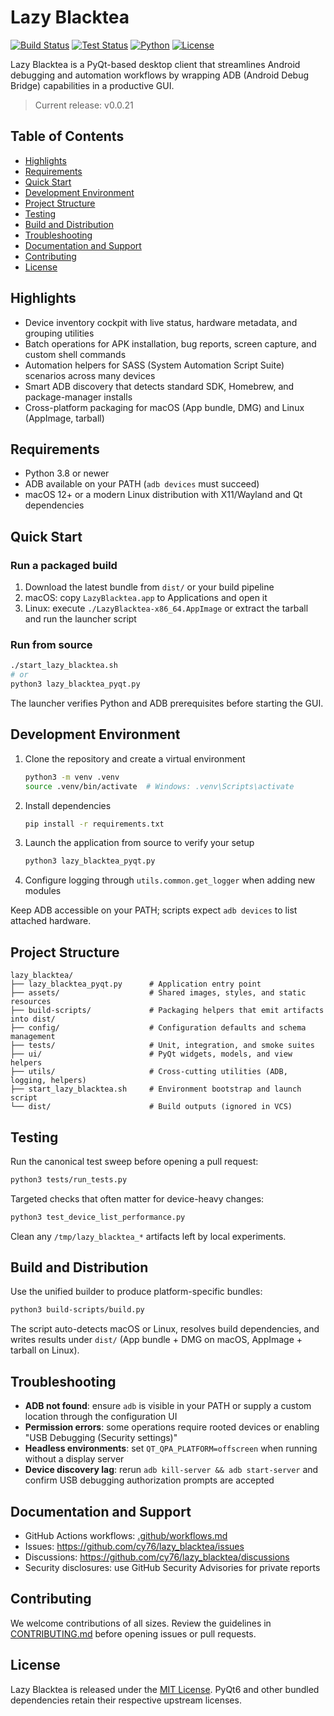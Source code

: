 # Lazy Blacktea

[![Build Status](https://github.com/cy76/lazy_blacktea/workflows/build/badge.svg)](https://github.com/cy76/lazy_blacktea/actions)
[![Test Status](https://github.com/cy76/lazy_blacktea/workflows/test/badge.svg)](https://github.com/cy76/lazy_blacktea/actions)
[![Python](https://img.shields.io/badge/python-3.8+-blue.svg)](https://www.python.org/downloads/)
[![License](https://img.shields.io/badge/license-MIT-blue.svg)](LICENSE)

Lazy Blacktea is a PyQt-based desktop client that streamlines Android debugging and automation workflows by wrapping ADB (Android Debug Bridge) capabilities in a productive GUI.

> Current release: v0.0.21

## Table of Contents
- [Highlights](#highlights)
- [Requirements](#requirements)
- [Quick Start](#quick-start)
- [Development Environment](#development-environment)
- [Project Structure](#project-structure)
- [Testing](#testing)
- [Build and Distribution](#build-and-distribution)
- [Troubleshooting](#troubleshooting)
- [Documentation and Support](#documentation-and-support)
- [Contributing](#contributing)
- [License](#license)

## Highlights
- Device inventory cockpit with live status, hardware metadata, and grouping utilities
- Batch operations for APK installation, bug reports, screen capture, and custom shell commands
- Automation helpers for SASS (System Automation Script Suite) scenarios across many devices
- Smart ADB discovery that detects standard SDK, Homebrew, and package-manager installs
- Cross-platform packaging for macOS (App bundle, DMG) and Linux (AppImage, tarball)

## Requirements
- Python 3.8 or newer
- ADB available on your PATH (`adb devices` must succeed)
- macOS 12+ or a modern Linux distribution with X11/Wayland and Qt dependencies

## Quick Start
### Run a packaged build
1. Download the latest bundle from `dist/` or your build pipeline
2. macOS: copy `LazyBlacktea.app` to Applications and open it
3. Linux: execute `./LazyBlacktea-x86_64.AppImage` or extract the tarball and run the launcher script

### Run from source
```bash
./start_lazy_blacktea.sh
# or
python3 lazy_blacktea_pyqt.py
```
The launcher verifies Python and ADB prerequisites before starting the GUI.

## Development Environment
1. Clone the repository and create a virtual environment
   ```bash
   python3 -m venv .venv
   source .venv/bin/activate  # Windows: .venv\Scripts\activate
   ```
2. Install dependencies
   ```bash
   pip install -r requirements.txt
   ```
3. Launch the application from source to verify your setup
   ```bash
   python3 lazy_blacktea_pyqt.py
   ```
4. Configure logging through `utils.common.get_logger` when adding new modules

Keep ADB accessible on your PATH; scripts expect `adb devices` to list attached hardware.

## Project Structure
```
lazy_blacktea/
├── lazy_blacktea_pyqt.py      # Application entry point
├── assets/                    # Shared images, styles, and static resources
├── build-scripts/             # Packaging helpers that emit artifacts into dist/
├── config/                    # Configuration defaults and schema management
├── tests/                     # Unit, integration, and smoke suites
├── ui/                        # PyQt widgets, models, and view helpers
├── utils/                     # Cross-cutting utilities (ADB, logging, helpers)
├── start_lazy_blacktea.sh     # Environment bootstrap and launch script
└── dist/                      # Build outputs (ignored in VCS)
```

## Testing
Run the canonical test sweep before opening a pull request:
```bash
python3 tests/run_tests.py
```
Targeted checks that often matter for device-heavy changes:
```bash
python3 test_device_list_performance.py
```
Clean any `/tmp/lazy_blacktea_*` artifacts left by local experiments.

## Build and Distribution
Use the unified builder to produce platform-specific bundles:
```bash
python3 build-scripts/build.py
```
The script auto-detects macOS or Linux, resolves build dependencies, and writes results under `dist/` (App bundle + DMG on macOS, AppImage + tarball on Linux).

## Troubleshooting
- **ADB not found**: ensure `adb` is visible in your PATH or supply a custom location through the configuration UI
- **Permission errors**: some operations require rooted devices or enabling "USB Debugging (Security settings)"
- **Headless environments**: set `QT_QPA_PLATFORM=offscreen` when running without a display server
- **Device discovery lag**: rerun `adb kill-server && adb start-server` and confirm USB debugging authorization prompts are accepted

## Documentation and Support
- GitHub Actions workflows: [.github/workflows.md](.github/workflows.md)
- Issues: https://github.com/cy76/lazy_blacktea/issues
- Discussions: https://github.com/cy76/lazy_blacktea/discussions
- Security disclosures: use GitHub Security Advisories for private reports

## Contributing
We welcome contributions of all sizes. Review the guidelines in [CONTRIBUTING.md](CONTRIBUTING.md) before opening issues or pull requests.

## License
Lazy Blacktea is released under the [MIT License](LICENSE). PyQt6 and other bundled dependencies retain their respective upstream licenses.
